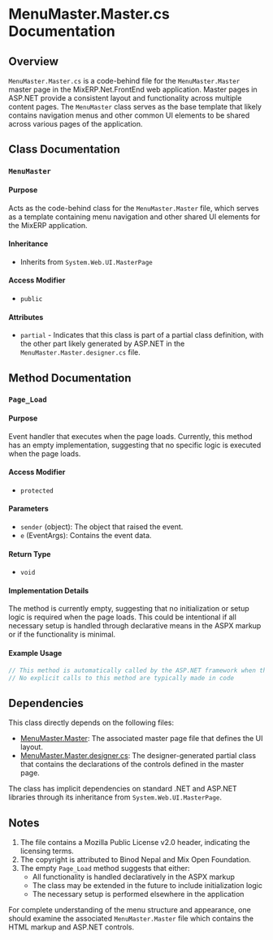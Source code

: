 # MenuMaster.Master.cs Documentation

## Overview

`MenuMaster.Master.cs` is a code-behind file for the `MenuMaster.Master` master page in the MixERP.Net.FrontEnd web application. Master pages in ASP.NET provide a consistent layout and functionality across multiple content pages. The `MenuMaster` class serves as the base template that likely contains navigation menus and other common UI elements to be shared across various pages of the application.

## Class Documentation

### `MenuMaster`

#### Purpose
Acts as the code-behind class for the `MenuMaster.Master` file, which serves as a template containing menu navigation and other shared UI elements for the MixERP application.

#### Inheritance
- Inherits from `System.Web.UI.MasterPage`

#### Access Modifier
- `public`

#### Attributes
- `partial` - Indicates that this class is part of a partial class definition, with the other part likely generated by ASP.NET in the `MenuMaster.Master.designer.cs` file.

## Method Documentation

### `Page_Load`

#### Purpose
Event handler that executes when the page loads. Currently, this method has an empty implementation, suggesting that no specific logic is executed when the page loads.

#### Access Modifier
- `protected`

#### Parameters
- `sender` (object): The object that raised the event.
- `e` (EventArgs): Contains the event data.

#### Return Type
- `void`

#### Implementation Details
The method is currently empty, suggesting that no initialization or setup logic is required when the page loads. This could be intentional if all necessary setup is handled through declarative means in the ASPX markup or if the functionality is minimal.

#### Example Usage
```csharp
// This method is automatically called by the ASP.NET framework when the page loads
// No explicit calls to this method are typically made in code
```

## Dependencies

This class directly depends on the following files:
- [MenuMaster.Master](MenuMaster.Master): The associated master page file that defines the UI layout.
- [MenuMaster.Master.designer.cs](MenuMaster.Master.designer.cs): The designer-generated partial class that contains the declarations of the controls defined in the master page.

The class has implicit dependencies on standard .NET and ASP.NET libraries through its inheritance from `System.Web.UI.MasterPage`.

## Notes

1. The file contains a Mozilla Public License v2.0 header, indicating the licensing terms.
2. The copyright is attributed to Binod Nepal and Mix Open Foundation.
3. The empty `Page_Load` method suggests that either:
   - All functionality is handled declaratively in the ASPX markup
   - The class may be extended in the future to include initialization logic
   - The necessary setup is performed elsewhere in the application

For complete understanding of the menu structure and appearance, one should examine the associated `MenuMaster.Master` file which contains the HTML markup and ASP.NET controls.